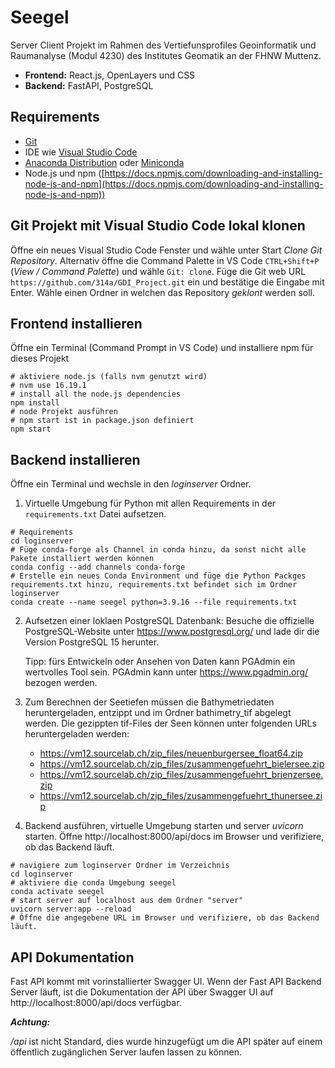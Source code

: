 # Seegel

Server Client Projekt im Rahmen des Vertiefunsprofiles Geoinformatik und Raumanalyse (Modul 4230) des Institutes Geomatik an der FHNW Muttenz. 

- **Frontend:** React.js, OpenLayers und CSS
- **Backend:** FastAPI, PostgreSQL

## Requirements
- [Git](https://git-scm.com/)
- IDE wie [Visual Studio Code](https://code.visualstudio.com/) 
- [Anaconda Distribution](https://www.anaconda.com/products/distribution) oder [Miniconda](https://docs.conda.io/en/latest/miniconda.html)
- Node.js und npm ([https://docs.npmjs.com/downloading-and-installing-node-js-and-npm](https://docs.npmjs.com/downloading-and-installing-node-js-and-npm))
  
## Git Projekt mit Visual Studio Code lokal klonen
Öffne ein neues Visual Studio Code Fenster und wähle unter Start *Clone Git Repository*. Alternativ öffne die Command Palette in VS Code `CTRL+Shift+P` (*View / Command Palette*) und wähle `Git: clone`. 
Füge die Git web URL `https://github.com/314a/GDI_Project.git` ein und bestätige die Eingabe mit Enter. Wähle einen Ordner in welchen das Repository *geklont* werden soll.

## Frontend installieren
Öffne ein Terminal (Command Prompt in VS Code) und installiere npm für dieses Projekt

``` shell
# aktiviere node.js (falls nvm genutzt wird) 
# nvm use 16.19.1 
# install all the node.js dependencies
npm install
# node Projekt ausführen
# npm start ist in package.json definiert
npm start
```

## Backend installieren
Öffne ein Terminal und wechsle in den *loginserver* Ordner.
1. Virtuelle Umgebung für Python mit allen Requirements in der `requirements.txt` Datei aufsetzen.

```shell
# Requirements
cd loginserver
# Füge conda-forge als Channel in conda hinzu, da sonst nicht alle Pakete installiert werden können
conda config --add channels conda-forge
# Erstelle ein neues Conda Environment und füge die Python Packges requirements.txt hinzu, requirements.txt befindet sich im Ordner loginserver
conda create --name seegel python=3.9.16 --file requirements.txt
```
2. Aufsetzen einer loklaen PostgreSQL Datenbank:
   Besuche die offizielle PostgreSQL-Website unter https://www.postgresql.org/ und lade dir die Version PostgreSQL 15 herunter.

   Tipp: fürs Entwickeln oder Ansehen von Daten kann PGAdmin ein wertvolles Tool sein. PGAdmin kann unter https://www.pgadmin.org/ bezogen werden.

3. Zum Berechnen der Seetiefen müssen die Bathymetriedaten heruntergeladen, entzippt und im Ordner bathimetry_tif abgelegt werden.
   Die gezippten tif-Files der Seen können unter folgenden URLs heruntergeladen werden:
   - https://vm12.sourcelab.ch/zip_files/neuenburgersee_float64.zip
   - https://vm12.sourcelab.ch/zip_files/zusammengefuehrt_bielersee.zip
   - https://vm12.sourcelab.ch/zip_files/zusammengefuehrt_brienzersee.zip
   - https://vm12.sourcelab.ch/zip_files/zusammengefuehrt_thunersee.zip

4. Backend ausführen, virtuelle Umgebung starten und server *uvicorn* starten. Öffne http://localhost:8000/api/docs im Browser und verifiziere, ob das Backend läuft.
``` shell
# navigiere zum loginserver Ordner im Verzeichnis
cd loginserver
# aktiviere die conda Umgebung seegel
conda activate seegel
# start server auf localhost aus dem Ordner "server"
uvicorn server:app --reload
# Öffne die angegebene URL im Browser und verifiziere, ob das Backend läuft.
```

## API Dokumentation
Fast API kommt mit vorinstallierter Swagger UI. Wenn der Fast API Backend Server läuft, ist die Dokumentation der API über Swagger UI auf http://localhost:8000/api/docs verfügbar.

***Achtung:***

*/api* ist nicht Standard, dies wurde hinzugefügt um die API später auf einem öffentlich zugänglichen Server laufen lassen zu können.
